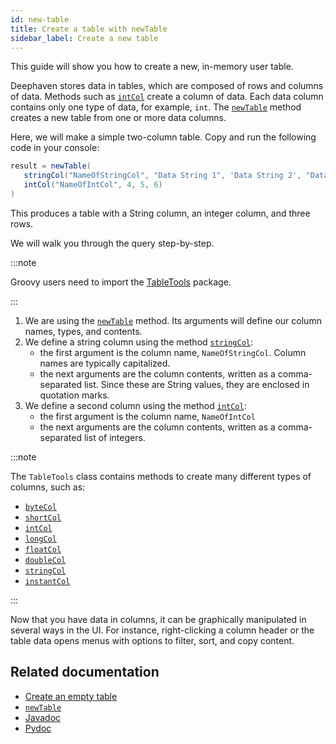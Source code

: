 ```yaml
---
id: new-table
title: Create a table with newTable
sidebar_label: Create a new table
---
```


This guide will show you how to create a new, in-memory user table.

Deephaven stores data in tables, which are composed of rows and columns of data. Methods such as [`intCol`](../reference/table-operations/create/intCol.md) create a column of data. Each data column contains only one type of data, for example, `int`. The [`newTable`](../reference/table-operations/create/newTable.md) method creates a new table from one or more data columns.

Here, we will make a simple two-column table. Copy and run the following code in your console:

```groovy
result = newTable(
   stringCol("NameOfStringCol", "Data String 1", 'Data String 2', "Data String 3"),
   intCol("NameOfIntCol", 4, 5, 6)
)
```

This produces a table with a String column, an integer column, and three rows.

We will walk you through the query step-by-step.

:::note

Groovy users need to import the [TableTools](https://deephaven.io/core/javadoc/io/deephaven/engine/util/TableTools.html) package.

:::

1. We are using the [`newTable`](../reference/table-operations/create/newTable.md) method. Its arguments will define our column names, types, and contents.
2. We define a string column using the method [`stringCol`](../reference/table-operations/create/stringCol.md):
   - the first argument is the column name, `NameOfStringCol`. Column names are typically capitalized.
   - the next arguments are the column contents, written as a comma-separated list. Since these are String values, they are enclosed in quotation marks.
3. We define a second column using the method [`intCol`](../reference/table-operations/create/intCol.md):
   - the first argument is the column name, `NameOfIntCol`
   - the next arguments are the column contents, written as a comma-separated list of integers.

:::note

The `TableTools` class contains methods to create many different types of columns, such as:

- [`byteCol`](../reference/table-operations/create/byteCol.md)
- [`shortCol`](../reference/table-operations/create/shortCol.md)
- [`intCol`](../reference/table-operations/create/intCol.md)
- [`longCol`](../reference/table-operations/create/longCol.md)
- [`floatCol`](../reference/table-operations/create/floatCol.md)
- [`doubleCol`](../reference/table-operations/create/doubleCol.md)
- [`stringCol`](../reference/table-operations/create/stringCol.md)
- [`instantCol`](../reference/table-operations/create/instantCol.md)

:::

Now that you have data in columns, it can be graphically manipulated in several ways in the UI. For instance, right-clicking a column header or the table data opens menus with options to filter, sort, and copy content.

## Related documentation

- [Create an empty table](./empty-table.md)
- [`newTable`](../reference/table-operations/create/newTable.md)
- [Javadoc](<https://deephaven.io/core/javadoc/io/deephaven/engine/util/TableTools.html#newTable(io.deephaven.engine.table.impl.util.ColumnHolder...)>)
- [Pydoc](https://deephaven.io/core/pydoc/code/deephaven.TableTools.html?highlight=tabletools#module-deephaven.TableTools)
